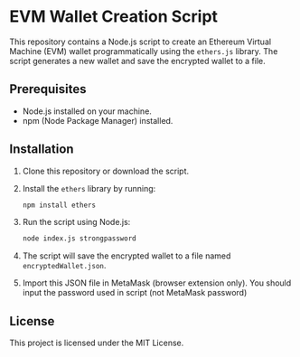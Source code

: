 # EVM Wallet Creation Script

This repository contains a Node.js script to create an Ethereum Virtual Machine (EVM) wallet programmatically using the `ethers.js` library. The script generates a new wallet and save the encrypted wallet to a file.

## Prerequisites

- Node.js installed on your machine.
- npm (Node Package Manager) installed.

## Installation

1. Clone this repository or download the script.

2. Install the `ethers` library by running:

   ```bash
   npm install ethers
   ```

3. Run the script using Node.js:
   ```bash
   node index.js strongpassword
   ```

4. The script will save the encrypted wallet to a file named `encryptedWallet.json`.

5. Import this JSON file in MetaMask (browser extension only). You should input the password used in script (not MetaMask password)

## License
This project is licensed under the MIT License.
